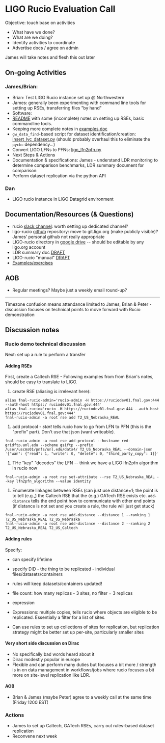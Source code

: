 # LIGO Rucio Evaluation Call

Objective: touch base on activities
 * What have we done?
 * What are we doing?
 * Identify activities to coordinate
 * Advertise docs / agree on admin

James will take notes and flesh this out later
 
## On-going Activities
### James/Brian:
 * Brian: Test LIGO Rucio instance set up @ Northwestern
 * James: generally been experimenting with command line tools for setting up
   RSEs, transferring files "by hand"
 * Software:
  * [README](https://github.com/astroclark/ligo-rucio/blob/master/README.md)
    with some (incomplete) notes on setting up RSEs, basic commandline tools.
  * Keeping more complete notes in [examples doc](https://docs.google.com/document/d/1o5KYTq--jpPxsgC4Rs5X7lh3oiFYkitb1XsupT80yzY/edit) 
  * `gw_data_find`-based script for dataset identification/creation: [insert_lvc_dataset.py](https://github.com/astroclark/ligo-rucio/blob/master/insert_lvc_dataset.py) (should probably overhaul this to eliminate the `pycbc` dependency...)
  * Convert LIGO LFNs to PFNs: [ligo_lfn2pfn.py](https://github.com/astroclark/ligo-rucio/blob/master/lib/ligo_lfn2pfn.py)
* Next Steps & Actions
 * Documentation & specifications: James - understand LDR monitoring to
   determine comparison benchmarks, LDR summary document for comparison
 * Perform dataset replication via the python API

### Dan
 * LIGO rucio instance in LIGO Datagrid environment

## Documentation/Resources (& Questions)
 * rucio [slack channel](rucio.slack.com): worth setting up dedicated channel? 
 * ligo-rucio [github](https://github.com/astroclark/ligo-rucio) repository:
   move to git.ligo.org (make publicly visible)? James' personal github not
   really appropriate
 * LIGO-rucio directory in [google drive](https://drive.google.com/drive/folders/1GNkNJwJbSXrTRUJzmemmaOJTBMCuzVm5?usp=sharing) -- should be editable by any ligo.org account
  * LDR summary doc [DRAFT](https://docs.google.com/document/d/1GennSry8jTc3afz7RhYe8XkHrLe--XdejDdP3hJsvRU/edit?usp=sharing)
  * LIGO-rucio "manual" [DRAFT](https://docs.google.com/document/d/1puk4PPIz9OJAJ4ClgLY_FDW7HDeXkKVIUGybBnZv--4/edit)
  * [Examples/exercises](https://docs.google.com/document/d/1o5KYTq--jpPxsgC4Rs5X7lh3oiFYkitb1XsupT80yzY/edit)

## AOB 
 * Regular meetings? Maybe just a weekly email round-up?

---
Timezone confusion means attendance limited to James, Brian & Peter - discussion
focuses on technical points to move forward with Rucio demonstration

## Discussion notes

### Rucio demo technical discussion

Next: set up a rule to perform a transfer 


#### Adding RSEs

First, create a Caltech RSE - Following examples from from Brian's notes, should be easy to translate to LIGO.

 1. create RSE (aliasing is irrelevant here):
```
alias fnal-rucio-admin='rucio-admin -H https://ruciodev01.fnal.gov:444 --auth-host https:/ ruciodev01.fnal.gov:444'
alias fnal-rucio='rucio -H https://ruciodev01.fnal.gov:444 --auth-host https://ruciodev01.fnal.gov:444'
fnal-rucio-admin -a root rse add T2_US_Nebraska_REAL
```
 1. add protocol - *start* tells rucio how to go from LFN to PFN (this is the "prefix" part).  Don't use that json (want writeable). 
```
fnal-rucio-admin -a root rse add-protocol --hostname red-gridftp.unl.edu --scheme gsiftp --prefix /user/uscms01/pnfs/unl.edu/data4/ T2_US_Nebraska_REAL --domain-json '{"wan": {"read": 1, "write": 0, "delete": 0, "third_party_copy": 1}}'
```
 1. THe "key" "decodes" the LFN -- think we have a LIGO lfn2pfn algorithm in rucio now
```
fnal-rucio-admin -a root rse set-attribute --rse T2_US_Nebraska_REAL --key lfn2pfn_algorithm --value identity
```
 1. Enumerate linkages between RSEs (can just use distance=1; the point is to tell (e.g.,) the Caltech RSE that the (e.g.) GATech RSE exists etc. `add-distance` tells the end point how to communicate with other end points (if distance is not set and you create a rule, the rule will just get stuck)
```
fnal-rucio-admin -a root rse add-distance --distance 1 --ranking 1 T2_US_Nebraska_REAL T2_US_Nebraska
fnal-rucio-admin -a root rse add-distance --distance 2 --ranking 2  T2_US_Nebraska_REAL T2_US_Caltech
```

#### Adding rules

Specify:
 * can specify lifetime
 * specify DID - the thing to be replicated - individual files/datasets/containers
  * rules will keep datasets/containers updated!
 * file count: how many replicas - 3 sites, no filter = 3 replicas
 * expression

 * Expressions: multiple copies, tells rucio where objects are eligible to be replicated.  Essentially a filter for a list of sites.
 * Can use rules to set up collections of sites for replication, but replication strategy might be better set up per-site, particularly smaller sites


#### Very short side discussion on Dirac

 * No specifically bad words heard about it
 * Dirac modestly popular in europe
 * Flexible and can perform many duties but focuses a bit more / strength is in on data management in workflows/jobs where rucio focuses a bit more on site-level replication like LDR.

#### AOB
 * Brian & James (maybe Peter) agree to a weekly call at the same time (Friday 1200 EST)

### Actions
 * James to set up Caltech, GATech RSEs, carry out rules-based dataset replication
 * Reconvene next week



